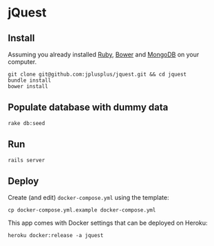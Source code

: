 # jQuest

## Install

Assuming you already installed [Ruby], [Bower] and [MongoDB] on your computer.

    git clone git@github.com:jplusplus/jquest.git && cd jquest
    bundle install
    bower install

## Populate database with dummy data

    rake db:seed

## Run

    rails server

## Deploy

Create (and edit) `docker-compose.yml` using the template:

    cp docker-compose.yml.example docker-compose.yml

This app comes with Docker settings that can be deployed on Heroku:

    heroku docker:release -a jquest



[Ruby]: https://www.ruby-lang.org/en/documentation/installation/
[Bower]: http://bower.io/#install-bower
[MongoDB]: https://docs.mongodb.org/manual/installation/
